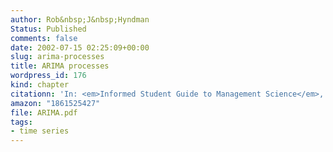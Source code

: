 ```yaml
---
author: Rob&nbsp;J&nbsp;Hyndman
Status: Published
comments: false
date: 2002-07-15 02:25:09+00:00
slug: arima-processes
title: ARIMA processes
wordpress_id: 176
kind: chapter
citationn: 'In: <em>Informed Student Guide to Management Science</em>, ed., Hans Daellenbach and Robert Flood, Thomson: London'
amazon: "1861525427"
file: ARIMA.pdf
tags:
- time series
---
```


